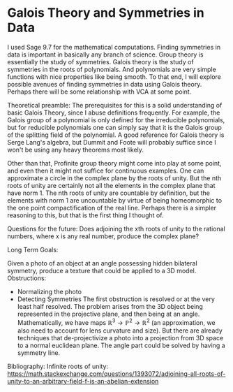 # Galois Theory and Symmetries in Data

I used Sage 9.7 for the mathematical computations.
Finding symmetries in data is important in basically any branch of science. Group theory is essentially the study of symmetries. Galois theory is the study of
symmetries in the roots of polynomials. And polynomials are very simple functions with nice properties like being smooth. To that end, I will explore possible avenues 
of finding symmetries in data using Galois theory. Perhaps there will be some relationship with VCA at some point. 


Theoretical preamble:
The prerequisites for this is a solid understanding of basic Galois Theory, since I abuse definitions frequently. 
For example, the Galois group of a polynomial is only defined for the irreducible polynomials, but for reducible polynomials
one can simply say that it is the Galois group of the splitting field of the polynomial. A good reference for Galois theory is
Serge Lang's algebra, but Dummit and Foote will probably suffice since I won't be using any heavy theorems most likely.


Other than that, Profinite group theory might come into play at some point, and even then it might not suffice for continuous examples.
One can approximate a circle in the complex plane by the roots of unity. But the nth roots of unity are certainly not all the elements in the complex plane that have norm 1.
The nth roots of unity are countable by definition, but the elements with norm 1 are uncountable by virtue of being homeomorphic to the one point compactification of the real line. 
Perhaps there is a simpler reasoning to this, but that is the first thing I thought of.


Questions for the future:
Does adjoining the xth roots of unity to the rational numbers, where x is any real number, produce the complex plane?


Long Term Goals:

Given a photo of an object at an angle possessing hidden bilateral symmetry, produce a texture that could be applied to a 3D model.
Obstructions:
- Normalizing the photo
- Detecting Symmetries
The first obstruction is resolved or at the very least half resolved. The problem arises from the 3D object being represented in the projective plane, and then being at an angle. Mathematically, we have maps $\mathbb{R}^3\to\mathbb{P}^2\to\mathbb{R}^2$ (an approximation, we also need to account for lens curvature and size). But there are already techniques that de-projectivize a photo into a projection from 3D space to a normal euclidean plane. The angle part could be solved by having a symmetry line.

Bibliography:
Infinite roots of unity: https://math.stackexchange.com/questions/1393072/adjoining-all-roots-of-unity-to-an-arbitrary-field-f-is-an-abelian-extension
